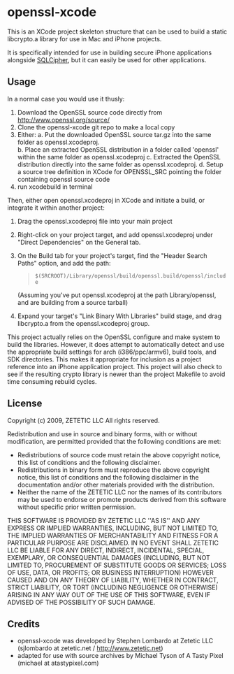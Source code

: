 openssl-xcode
=============

This is an XCode project skeleton structure that can be used to build a static 
libcrypto.a library for use in Mac and iPhone projects. 

It is specifically intended for use in building secure iPhone 
applications alongside [SQLCipher](http://sqlcipher.net), 
but it can easily be used for other applications.

Usage
-----

In a normal case you would use it thusly:

1. Download the OpenSSL source code directly from
   http://www.openssl.org/source/ 
2. Clone the openssl-xcode git repo to make a local copy
3. Either:
   a. Put the downloaded OpenSSL source tar.gz into the same folder
      as openssl.xcodeproj.  
   b. Place an extracted OpenSSL distribution in a folder called 'openssl'
      within the same folder as openssl.xcodeproj
   c. Extracted the OpenSSL distribution directly into the same folder 
      as openssl.xcodeproj.
   d. Setup a source tree definition in XCode for OPENSSL_SRC pointing the
      folder containing openssl source code
4. run xcodebuild in terminal

Then, either open openssl.xcodeproj in XCode and initiate a build, or integrate
it within another project:

1. Drag the openssl.xcodeproj file into your main project
2. Right-click on your project target, and add openssl.xcodeproj under "Direct
   Dependencies" on the General tab.
3. On the Build tab for your project's target, find the "Header Search Paths" 
   option, and add the path:
   > `$(SRCROOT)/Library/openssl/build/openssl.build/openssl/include`
   
   (Assuming you've put openssl.xcodeproj at the path Library/openssl, and are
   building from a source tarball)
4. Expand your target's "Link Binary With Libraries" build stage, and drag
   libcrypto.a from the openssl.xcodeproj group.


This project actually relies on the OpenSSL configure and make
system to build the libraries. However, it does attempt to automatically
detect and use the appropriate build settings for arch (i386/ppc/armv6),
build tools, and SDK directories. This makes it appropriate for inclusion
as a project reference into an iPhone application project. This project will
also check to see if the resulting crypto library is newer than the project
Makefile to avoid time consuming rebuild cycles.

License
-------

Copyright (c) 2009, ZETETIC LLC
All rights reserved.

Redistribution and use in source and binary forms, with or without
modification, are permitted provided that the following conditions are met:

* Redistributions of source code must retain the above copyright
  notice, this list of conditions and the following disclaimer.
* Redistributions in binary form must reproduce the above copyright
  notice, this list of conditions and the following disclaimer in the
  documentation and/or other materials provided with the distribution.
* Neither the name of the ZETETIC LLC nor the
  names of its contributors may be used to endorse or promote products
  derived from this software without specific prior written permission.

THIS SOFTWARE IS PROVIDED BY ZETETIC LLC ''AS IS'' AND ANY
EXPRESS OR IMPLIED WARRANTIES, INCLUDING, BUT NOT LIMITED TO, THE IMPLIED
WARRANTIES OF MERCHANTABILITY AND FITNESS FOR A PARTICULAR PURPOSE ARE
DISCLAIMED. IN NO EVENT SHALL ZETETIC LLC BE LIABLE FOR ANY
DIRECT, INDIRECT, INCIDENTAL, SPECIAL, EXEMPLARY, OR CONSEQUENTIAL DAMAGES
(INCLUDING, BUT NOT LIMITED TO, PROCUREMENT OF SUBSTITUTE GOODS OR SERVICES;
LOSS OF USE, DATA, OR PROFITS; OR BUSINESS INTERRUPTION) HOWEVER CAUSED AND
ON ANY THEORY OF LIABILITY, WHETHER IN CONTRACT, STRICT LIABILITY, OR TORT
(INCLUDING NEGLIGENCE OR OTHERWISE) ARISING IN ANY WAY OUT OF THE USE OF THIS
SOFTWARE, EVEN IF ADVISED OF THE POSSIBILITY OF SUCH DAMAGE.

Credits
-------

* openssl-xcode was developed by Stephen Lombardo at Zetetic LLC (sjlombardo at zetetic.net / http://www.zetetic.net) 
* adapted for use with source archives by Michael Tyson of A Tasty Pixel (michael at atastypixel.com) 

